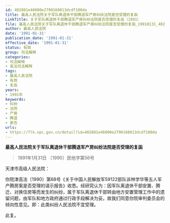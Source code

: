 ```yaml
---
id: 402881e46000e2790160013dcdf100da
title: 最高人民法院关于军队离退休干部腾退军产房纠纷法院是否受理的复函
LinkTitle: 关于军队离退休干部腾退军产房纠纷法院是否受理的复函（1991）
file: 最高人民法院关于军队离退休干部腾退军产房纠纷法院是否受理的复函_19910131_402881e46000e2790160013dcdf100da.docx
author: 最高人民法院
date: '1991-01-31'
publication_date: '1991-01-31'
effective_date: '1991-01-31'
status: 有效
group: 司法解释
categories:
- 司法解释
- 高法司法解释
tags:
- 最高人民法院
- 有效
- 复函
years:
- 1991年
keywords:
- 纠纷
- 法院
- 产房
- 腾退
- 是否
urls:
- https://flk.npc.gov.cn/detail?id=402881e46000e2790160013dcdf100da
---
```


**最高人民法院关于军队离退休干部腾退军产房纠纷法院是否受理的复函**

> 1991年1月31日 〔1990〕民他字第56号

天津市高级人民法院：

你院津高法〔1990〕第68号《关于中国人民解放军59122部队诉林学华等五人军产腾房案是否受理的请示报告》收悉。经研究认为：因军队离退休干部安置、腾迁、对换住房等而发生的纠纷，属于军队离退休干部转由地方安置管理工作中的遗留问题，由军队和地方政府通过行政手段解决为妥。故我们同意你院审判委员会的倾向性意见。即：此类纠纷人民法院不宜受理。

此复。
